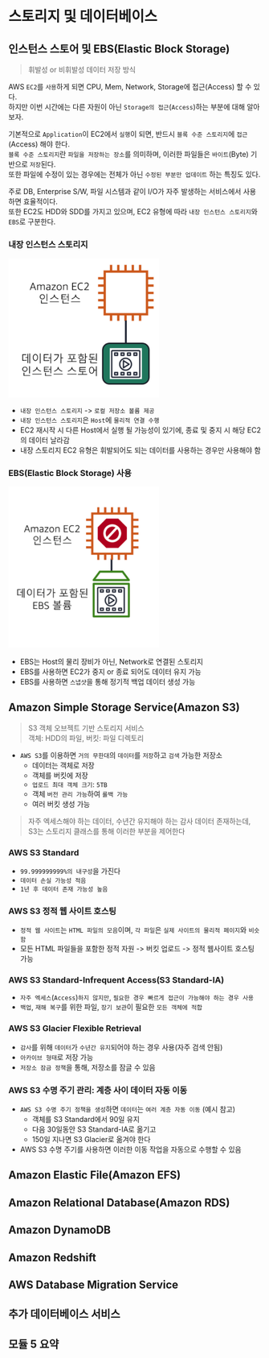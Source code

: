 # 스토리지 및 데이터베이스

## 인스턴스 스토어 및 EBS(Elastic Block Storage)

> 휘발성 or 비휘발성 데이터 저장 방식

AWS `EC2`를 `사용`하게 되면 CPU, Mem, Network, Storage에 접근(Access) 할 수 있다.  
하지만 이번 시간에는 다른 자원이 아닌 `Storage의 접근`(`Access`)하는 부분에 대해 알아보자.

기본적으로 `Application`이 EC2에서 `실행`이 되면, 반드시 `블록 수준 스토리지`에 `접근`(Access) 해야 한다.  
`블록 수준 스토리지`란 `파일을 저장하는 장소`를 의미하며, 이러한 파일들은 `바이트`(Byte) 기반으로 `저장`된다.  
또한 파일에 수정이 있는 경우에는 전체가 아닌 `수정된 부분만 업데이트` 하는 특징도 있다.

주로 DB, Enterprise S/W, 파일 시스템과 같이 I/O가 자주 발생하는 서비스에서 사용하면 효율적이다.  
또한 EC2도 HDD와 SDD를 가지고 있으며, EC2 유형에 따라 `내장 인스턴스 스토리지`와 `EBS`로 구분한다.

### 내장 인스턴스 스토리지

<img src="./img/instance_storage.png" width="300px">

- `내장 인스턴스 스토리지` -> `로컬 저장소 볼륨 제공`
- `내장 인스턴스 스토리지`은 `Host`에 `물리적 연결 수행`
- EC2 재시작 시 다른 Host에서 실행 될 가능성이 있기에, 종료 및 중지 시 해당 EC2의 데이터 날라감
- 내장 스토리지 EC2 유형은 휘발되어도 되는 데이터를 사용하는 경우만 사용해야 함

### EBS(Elastic Block Storage) 사용

<img src="./img/ebs.png" width="300px">

- EBS는 Host의 물리 장비가 아닌, Network로 연결된 스토리지
- EBS를 사용하면 EC2가 중지 or 종료 되어도 데이터 유지 가능
- EBS를 사용하면 `스냅샷`을 통해 정기적 백업 데이터 생성 가능

## Amazon Simple Storage Service(Amazon S3)

> S3 객체 오브젝트 기반 스토리지 서비스  
> 객체: HDD의 파일, 버킷: 파일 디렉토리

- `AWS S3`를 이용하면 `거의 무한대`의 `데이터`를 `저장`하고 `검색` 가능한 저장소
  - 데이터는 객체로 저장
  - 객체를 버킷에 저장
  - `업로드 최대 객체 크기`: `5TB`
  - 객체 `버전 관리 가능`하여 `롤백 가능`
  - 여러 버킷 생성 가능

> 자주 엑세스해야 하는 데이터, 수년간 유지해야 하는 감사 데이터 존재하는데,  
> S3는 스토리지 클래스를 통해 이러한 부분을 제어한다

### AWS S3 Standard

- `99.999999999%의 내구성`을 가진다
- `데이터 손실 가능성 적음`
- `1년 후 데이터 존재 가능성 높음`

### AWS S3 정적 웹 사이트 호스팅

- `정적 웹 사이트`는 `HTML 파일의 모음`이며, `각 파일`은 `실제 사이트의 물리적 페이지`와 `비슷함`
- 모든 HTML 파일들을 포함한 정적 자원 -> 버킷 업로드 -> 정적 웹사이트 호스팅 가능

### AWS S3 Standard-Infrequent Access(S3 Standard-IA)

- `자주 엑세스`(`Access`)`하지 않지만`, `필요한 경우 빠르게 접근이 가능해야 하는 경우 사용`
- `백업`, `재해 복구`를 위한 파일, `장기 보관`이 필요한 `모든 객체에 적합`

### AWS S3 Glacier Flexible Retrieval

- `감사`를 위해 `데이터`가 `수년간 유지`되어야 하는 경우 사용(자주 검색 안됨)
- `아카이브 형태`로 저장 가능
- `저장소 잠금 정책`을 통해, 저장소를 잠글 수 있음

### AWS S3 수명 주기 관리: 계층 사이 데이터 자동 이동

- `AWS S3 수명 주기 정책을 생성`하면 `데이터`는 `여러 계층 자동 이동` (예시 참고)
  - 객체를 S3 Standard에서 90일 유지
  - 다음 30일동안 S3 Standard-IA로 옮기고
  - 150일 지나면 S3 Glacier로 옮겨야 한다
- AWS S3 수명 주기를 사용하면 이러한 이동 작업을 자동으로 수행할 수 있음

## Amazon Elastic File(Amazon EFS)

## Amazon Relational Database(Amazon RDS)

## Amazon DynamoDB

## Amazon Redshift

## AWS Database Migration Service

## 추가 데이터베이스 서비스

## 모듈 5 요약